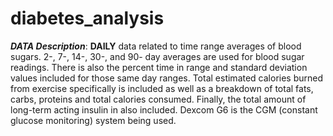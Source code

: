 # diabetes_analysis
***DATA Description***: **DAILY** data related to time range averages of blood sugars. 2-, 7-, 14-, 30-, and 90- day averages are used for blood sugar readings. There is also the percent time in range and standard deviation values included for those same day ranges. Total estimated calories burned from exercise specifically is included as well as a breakdown of total fats, carbs, proteins and total calories consumed. Finally, the total amount of long-term acting insulin in also included. Dexcom G6 is the CGM (constant glucose monitoring) system being used.

